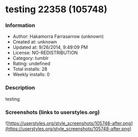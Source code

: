 # testing 22358 (105748)

### Information
- Author: Hakamorra Farrasarrow (unknown)
- Created at: unknown
- Updated at: 9/26/2014, 9:49:09 PM
- License: NO-REDISTRIBUTION
- Category: tumblr
- Rating: undefined
- Total installs: 28
- Weekly installs: 0


### Description
testing


### Screenshots (links to userstyles.org)
![https://userstyles.org/style_screenshots/105748-after.png](https://userstyles.org/style_screenshots/105748-after.png)



